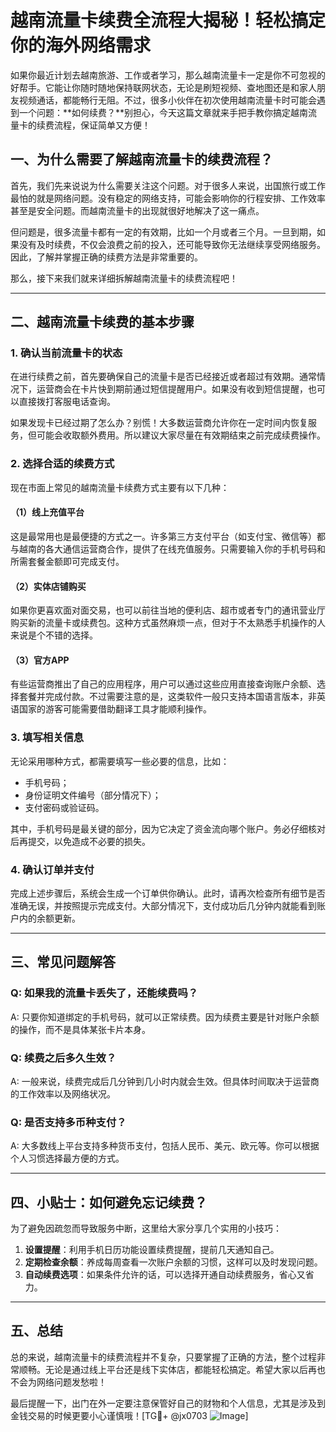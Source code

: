 # 越南流量卡续费全流程大揭秘！轻松搞定你的海外网络需求

如果你最近计划去越南旅游、工作或者学习，那么越南流量卡一定是你不可忽视的好帮手。它能让你随时随地保持联网状态，无论是刷短视频、查地图还是和家人朋友视频通话，都能畅行无阻。不过，很多小伙伴在初次使用越南流量卡时可能会遇到一个问题：**如何续费？**别担心，今天这篇文章就来手把手教你搞定越南流量卡的续费流程，保证简单又方便！

## 一、为什么需要了解越南流量卡的续费流程？

首先，我们先来说说为什么需要关注这个问题。对于很多人来说，出国旅行或工作最怕的就是网络问题。没有稳定的网络支持，可能会影响你的行程安排、工作效率甚至是安全问题。而越南流量卡的出现就很好地解决了这一痛点。

但问题是，很多流量卡都有一定的有效期，比如一个月或者三个月。一旦到期，如果没有及时续费，不仅会浪费之前的投入，还可能导致你无法继续享受网络服务。因此，了解并掌握正确的续费方法是非常重要的。

那么，接下来我们就来详细拆解越南流量卡的续费流程吧！

---

## 二、越南流量卡续费的基本步骤

### 1. **确认当前流量卡的状态**
在进行续费之前，首先要确保自己的流量卡是否已经接近或者超过有效期。通常情况下，运营商会在卡片快到期前通过短信提醒用户。如果没有收到短信提醒，也可以直接拨打客服电话查询。

如果发现卡已经过期了怎么办？别慌！大多数运营商允许你在一定时间内恢复服务，但可能会收取额外费用。所以建议大家尽量在有效期结束之前完成续费操作。

### 2. **选择合适的续费方式**
现在市面上常见的越南流量卡续费方式主要有以下几种：

#### （1）线上充值平台
这是最常用也是最便捷的方式之一。许多第三方支付平台（如支付宝、微信等）都与越南的各大通信运营商合作，提供了在线充值服务。只需要输入你的手机号码和所需套餐金额即可完成支付。

#### （2）实体店铺购买
如果你更喜欢面对面交易，也可以前往当地的便利店、超市或者专门的通讯营业厅购买新的流量卡或续费包。这种方式虽然麻烦一点，但对于不太熟悉手机操作的人来说是个不错的选择。

#### （3）官方APP
有些运营商推出了自己的应用程序，用户可以通过这些应用直接查询账户余额、选择套餐并完成付款。不过需要注意的是，这类软件一般只支持本国语言版本，非英语国家的游客可能需要借助翻译工具才能顺利操作。

### 3. **填写相关信息**
无论采用哪种方式，都需要填写一些必要的信息，比如：
- 手机号码；
- 身份证明文件编号（部分情况下）；
- 支付密码或验证码。

其中，手机号码是最关键的部分，因为它决定了资金流向哪个账户。务必仔细核对后再提交，以免造成不必要的损失。

### 4. **确认订单并支付**
完成上述步骤后，系统会生成一个订单供你确认。此时，请再次检查所有细节是否准确无误，并按照提示完成支付。大部分情况下，支付成功后几分钟内就能看到账户内的余额更新。

---

## 三、常见问题解答

### Q: 如果我的流量卡丢失了，还能续费吗？
A: 只要你知道绑定的手机号码，就可以正常续费。因为续费主要是针对账户余额的操作，而不是具体某张卡片本身。

### Q: 续费之后多久生效？
A: 一般来说，续费完成后几分钟到几小时内就会生效。但具体时间取决于运营商的工作效率以及网络状况。

### Q: 是否支持多币种支付？
A: 大多数线上平台支持多种货币支付，包括人民币、美元、欧元等。你可以根据个人习惯选择最方便的方式。

---

## 四、小贴士：如何避免忘记续费？

为了避免因疏忽而导致服务中断，这里给大家分享几个实用的小技巧：
1. **设置提醒**：利用手机日历功能设置续费提醒，提前几天通知自己。
2. **定期检查余额**：养成每周查看一次账户余额的习惯，这样可以及时发现问题。
3. **自动续费选项**：如果条件允许的话，可以选择开通自动续费服务，省心又省力。

---

## 五、总结

总的来说，越南流量卡的续费流程并不复杂，只要掌握了正确的方法，整个过程非常顺畅。无论是通过线上平台还是线下实体店，都能轻松搞定。希望大家以后再也不会为网络问题发愁啦！

最后提醒一下，出门在外一定要注意保管好自己的财物和个人信息，尤其是涉及到金钱交易的时候更要小心谨慎哦！[TG💪+ @jx0703 ![Image](https://github.com/user-attachments/assets/dbca1d08-cadb-493c-b0ec-ad6f7a83f270)]